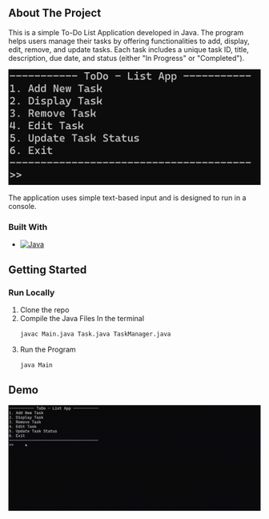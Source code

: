 <!-- ABOUT THE PROJECT -->
## About The Project

This is a simple To-Do List Application developed in Java. The program helps users manage their tasks by offering functionalities to add, display, edit, remove, and update tasks. Each task includes a unique task ID, title, description, due date, and status (either "In Progress" or "Completed").

![View project](resources/view_app.png)

The application uses simple text-based input and is designed to run in a console.

### Built With

* [![Java](https://img.shields.io/badge/java-%23ED8B00.svg?style=for-the-badge&logo=openjdk&logoColor=white)](https://www.java.com/en/)



<!-- GETTING STARTED -->
## Getting Started

### Run Locally

1. Clone the repo
2. Compile the Java Files In the terminal
   ```sh
   javac Main.java Task.java TaskManager.java
   ```
3. Run the Program 
   ```js
   java Main
   ```



<!-- DEMO -->
## Demo

![Demo project](resources/Demo.gif)

